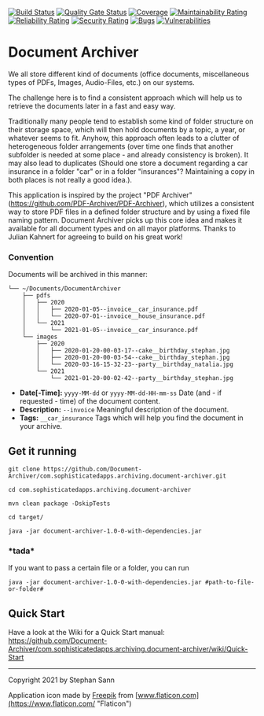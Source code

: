 [![Build Status](https://travis-ci.com/Document-Archiver/com.sophisticatedapps.archiving.document-archiver.svg)](https://travis-ci.com/github/Document-Archiver/com.sophisticatedapps.archiving.document-archiver)
[![Quality Gate Status](https://sonarcloud.io/api/project_badges/measure?project=com.sophisticatedapps.archiving%3Adocument-archiver&metric=alert_status)](https://sonarcloud.io/dashboard?id=com.sophisticatedapps.archiving%3Adocument-archiver)
[![Coverage](https://sonarcloud.io/api/project_badges/measure?project=com.sophisticatedapps.archiving%3Adocument-archiver&metric=coverage)](https://sonarcloud.io/dashboard?id=com.sophisticatedapps.archiving%3Adocument-archiver)
[![Maintainability Rating](https://sonarcloud.io/api/project_badges/measure?project=com.sophisticatedapps.archiving%3Adocument-archiver&metric=sqale_rating)](https://sonarcloud.io/dashboard?id=com.sophisticatedapps.archiving%3Adocument-archiver)
[![Reliability Rating](https://sonarcloud.io/api/project_badges/measure?project=com.sophisticatedapps.archiving%3Adocument-archiver&metric=reliability_rating)](https://sonarcloud.io/dashboard?id=com.sophisticatedapps.archiving%3Adocument-archiver)
[![Security Rating](https://sonarcloud.io/api/project_badges/measure?project=com.sophisticatedapps.archiving%3Adocument-archiver&metric=security_rating)](https://sonarcloud.io/dashboard?id=com.sophisticatedapps.archiving%3Adocument-archiver)
[![Bugs](https://sonarcloud.io/api/project_badges/measure?project=com.sophisticatedapps.archiving%3Adocument-archiver&metric=bugs)](https://sonarcloud.io/dashboard?id=com.sophisticatedapps.archiving%3Adocument-archiver)
[![Vulnerabilities](https://sonarcloud.io/api/project_badges/measure?project=com.sophisticatedapps.archiving%3Adocument-archiver&metric=vulnerabilities)](https://sonarcloud.io/dashboard?id=com.sophisticatedapps.archiving%3Adocument-archiver)

# Document Archiver

We all store different kind of documents (office documents, miscellaneous types of PDFs, Images, Audio-Files, etc.) on our systems.

The challenge here is to find a consistent approach which will help us to retrieve the documents later in a fast and easy way.

Traditionally many people tend to establish some kind of folder structure on their storage space, which will then hold documents by a topic, a year, or whatever seems to fit.
Anyhow, this approach often leads to a clutter of heterogeneous folder arrangements (over time one finds that another subfolder is needed at some place - and already consistency is broken).
It may also lead to duplicates (Should one store a document regarding a car insurance in a folder "car" or in a folder "insurances"? Maintaining a copy in both places is not really a good idea.).

This application is inspired by the project "PDF Archiver" (https://github.com/PDF-Archiver/PDF-Archiver), which utilizes a consistent way to store PDF files in a defined folder structure and by using a fixed file naming pattern.
Document Archiver picks up this core idea and makes it available for all document types and on all mayor platforms. Thanks to Julian Kahnert for agreeing to build on his great work!

### Convention

Documents will be archived in this manner:
```
└── ~/Documents/DocumentArchiver
    ├── pdfs
    │   ├── 2020
    │   │   ├── 2020-01-05--invoice__car_insurance.pdf
    │   │   └── 2020-07-01--invoice__house_insurance.pdf
    │   └── 2021
    │       └── 2021-01-05--invoice__car_insurance.pdf
    └── images
        ├── 2020
        │   ├── 2020-01-20-00-03-17--cake__birthday_stephan.jpg
        │   ├── 2020-01-20-00-03-54--cake__birthday_stephan.jpg
        │   └── 2020-03-16-15-32-23--party__birthday_natalia.jpg
        └── 2021
            └── 2021-01-20-00-02-42--party__birthday_stephan.jpg
```
* **Date\[-Time\]:** `yyyy-MM-dd` or `yyyy-MM-dd-HH-mm-ss` Date (and - if requested - time) of the document content.
* **Description:** `--invoice` Meaningful description of the document.
* **Tags:** `__car_insurance` Tags which will help you find the document in your archive.

## Get it running

```
git clone https://github.com/Document-Archiver/com.sophisticatedapps.archiving.document-archiver.git

cd com.sophisticatedapps.archiving.document-archiver

mvn clean package -DskipTests

cd target/

java -jar document-archiver-1.0-0-with-dependencies.jar
```
### \*tada\*

If you want to pass a certain file or a folder, you can run
```
java -jar document-archiver-1.0-0-with-dependencies.jar #path-to-file-or-folder#
```
## Quick Start
Have a look at the Wiki for a Quick Start manual:
https://github.com/Document-Archiver/com.sophisticatedapps.archiving.document-archiver/wiki/Quick-Start

***

Copyright 2021 by Stephan Sann

Application icon made by [Freepik](https://www.freepik.com "Freepik") from [www.flaticon.com](https://www.flaticon.com/ "Flaticon")
